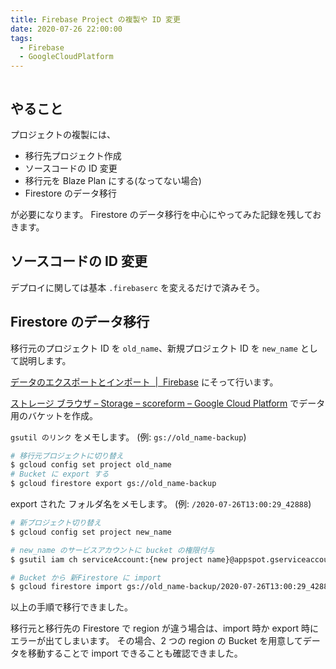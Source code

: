 ```yaml
---
title: Firebase Project の複製や ID 変更
date: 2020-07-26 22:00:00
tags:
  - Firebase
  - GoogleCloudPlatform
---
```


```toc

```

## やること

プロジェクトの複製には、

- 移行先プロジェクト作成
- ソースコードの ID 変更
- 移行元を Blaze Plan にする(なってない場合)
- Firestore のデータ移行

が必要になります。
Firestore のデータ移行を中心にやってみた記録を残しておきます。

## ソースコードの ID 変更

デプロイに関しては基本 `.firebaserc` を変えるだけで済みそう。

## Firestore のデータ移行

移行元のプロジェクト ID を `old_name`、新規プロジェクト ID を `new_name` として説明します。

[データのエクスポートとインポート  \|  Firebase](https://firebase.google.com/docs/firestore/manage-data/export-import?hl=ja) にそって行います。

[ストレージ ブラウザ – Storage – scoreform – Google Cloud Platform](https://console.cloud.google.com/storage/browser) でデータ用のバケットを作成。

`gsutil のリンク` をメモします。
(例: `gs://old_name-backup`)

```sh
# 移行元プロジェクトに切り替え
$ gcloud config set project old_name
# Bucket に export する
$ gcloud firestore export gs://old_name-backup
```

export された フォルダ名をメモします。
(例: `/2020-07-26T13:00:29_42888`)

```sh
# 新プロジェクト切り替え
$ gcloud config set project new_name

# new_name のサービスアカウントに bucket の権限付与
$ gsutil iam ch serviceAccount:{new project name}@appspot.gserviceaccount.com:admin gs://old_name-backup

# Bucket から 新Firestore に import
$ gcloud firestore import gs://old_name-backup/2020-07-26T13:00:29_42888
```

以上の手順で移行できました。

移行元と移行先の Firestore で region が違う場合は、import 時か export 時にエラーが出てしまいます。
その場合、2 つの region の Bucket を用意してデータを移動することで import できることも確認できました。
